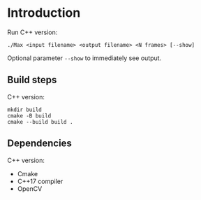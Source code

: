 
# Introduction

Run C++ version:
```
./Max <input filename> <output filename> <N frames> [--show]
```

Optional parameter `--show` to immediately see output.

## Build steps

C++ version:
```
mkdir build
cmake -B build
cmake --build build .
```

## Dependencies

C++ version:

- Cmake
- C++17 compiler
- OpenCV
